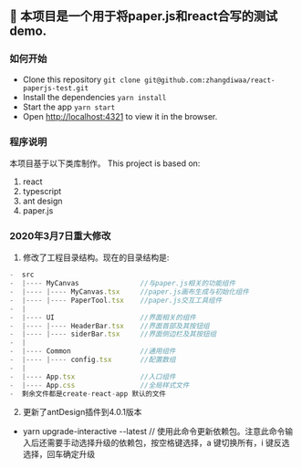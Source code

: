 ## 🎣 本项目是一个用于将paper.js和react合写的测试demo.

### 如何开始
- Clone this repository `git clone git@github.com:zhangdiwaa/react-paperjs-test.git`
- Install the dependencies `yarn install`
- Start the app `yarn start`
- Open [http://localhost:4321](http://localhost:4321) to view it in the browser.

### 程序说明
本项目基于以下类库制作。
This project is based on:

1. react
2. typescript
3. ant design
4. paper.js

### 2020年3月7日重大修改
1. 修改了工程目录结构。现在的目录结构是:
```javascript
-  src
-  |---- MyCanvas               //与paper.js相关的功能组件
-  |---- |---- MyCanvas.tsx     //paper.js画布生成与初始化组件
-  |---- |---- PaperTool.tsx    //paper.js交互工具组件
-  |
-  |---- UI                     //界面相关的组件
-  |---- |---- HeaderBar.tsx    //界面首部及其按钮组
-  |---- |---- siderBar.tsx     //界面侧边栏及其按钮组
-  |
-  |---- Common                 //通用组件
-  |---- |---- config.tsx       //配置数组
-  |
-  |---- App.tsx                //入口组件
-  |---- App.css                //全局样式文件
-  剩余文件都是create-react-app 默认的文件
```
2. 更新了antDesign插件到4.0.1版本
- yarn upgrade-interactive --latest // 使用此命令更新依赖包。注意此命令输入后还需要手动选择升级的依赖包，按空格键选择，a 键切换所有，i 键反选选择，回车确定升级